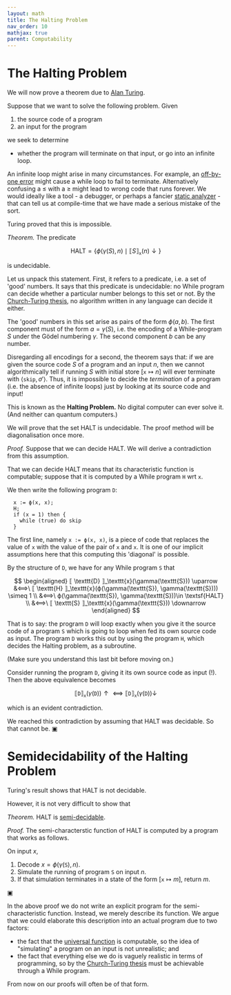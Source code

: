 ```yaml
---
layout: math
title: The Halting Problem
nav_order: 10
mathjax: true
parent: Computability
---
```


# The Halting Problem

We will now prove a theorem due to [Alan Turing](https://en.wikipedia.org/wiki/Alan_Turing).

Suppose that we want to solve the following problem. Given
1. the source code of a program
2. an input for the program

we seek to determine

- whether the program will terminate on that input, or go into an infinite loop.

An infinite loop might arise in many circumstances. For example, an
[off-by-one error](https://en.wikipedia.org/wiki/Off-by-one_error) might
cause a while loop to fail to terminate. Alternatively confusing a $\leq$
with a $\ge$ might lead to wrong code that runs forever. We would ideally
like a tool - a debugger, or perhaps a fancier [static
analyzer](https://en.wikipedia.org/wiki/Static_program_analysis) - that can
tell us at compile-time that we have made a serious mistake of the sort.

Turing proved that this is impossible.

*Theorem.* The predicate

$$
  \textsf{HALT} = \{ \phi(\gamma(S), n) \mid ⟦ S ⟧_\texttt{x}(n) \downarrow \}
$$

is undecidable.

Let us unpack this statement. First, it refers to a predicate, i.e. a set of
'good' numbers. It says that this predicate is undecidable: no While program
can decide whether a particular number belongs to this set or not. By the
[Church-Turing thesis](https://uob-coms20007.github.io/reference/computability/church-turing.html#Church-Turing-thesis),
no algorithm written in any language can decide it either.

The 'good' numbers in this set arise as pairs of the form $\phi(a, b)$. The
first component must of the form $a = \gamma(S)$, i.e. the encoding of a
While-program $S$ under the Gödel numbering $\gamma$. The second component
$b$ can be any number.

Disregarding all encodings for a second, the theorem says that: if we are
given the source code $S$ of a program and an input $n$, then we cannot
algorithmically tell if running $S$ with initial store $[\texttt{x} \mapsto
n]$ will ever terminate with $\langle \texttt{skip}, \sigma' \rangle$. Thus,
it is impossible to decide the _termination_ of a program (i.e. the absence
of infinite loops) just by looking at its source code and input!

This is known as the **Halting Problem.** No digital computer can ever solve
it. (And neither can quantum computers.)

We will prove that the set $\textsf{HALT}$ is undecidable. The proof method
will be diagonalisation once more.

*Proof.* Suppose that we can decide $\textsf{HALT}$. We will derive a
contradiction from this assumption.

That we can decide $\textsf{HALT}$ means that its characteristic function is
computable; suppose that it is computed by a While program $\texttt{H}$ wrt
`x`.

We then write the following program $\texttt{D}$:

```
  x := ϕ(x, x);
  H;
  if (x = 1) then {
    while (true) do skip
  }
```

The first line, namely `x := ϕ(x, x)`, is a piece of code that replaces the
value of `x` with the value of the pair of `x` and `x`. It is one of our
implicit assumptions here that this computing this 'diagonal' is possible.

By the structure of $\texttt{D}$, we have for any While program $\texttt{S}$ that

$$
  \begin{aligned}
    ⟦ \texttt{D} ⟧_\texttt{x}(\gamma(\texttt{S})) \uparrow
      &⟺\ ⟦ \texttt{H} ⟧_\texttt{x}(ϕ(\gamma(\texttt{S}), \gamma(\texttt{S}))) \simeq 1 \\
      &⟺\  ϕ(\gamma(\texttt{S}), \gamma(\texttt{S}))\in \textsf{HALT} \\
      &⟺\ ⟦ \texttt{S} ⟧_\texttt{x}(\gamma(\texttt{S})) \downarrow
  \end{aligned}
$$

That is to say: the program $\texttt{D}$ will loop exactly when you give it
the source code of a program $\texttt{S}$ which is going to loop when fed its
own source code as input. The program $\texttt{D}$ works this out by using
the program $\texttt{H}$, which decides the Halting problem, as a subroutine.

(Make sure you understand this last bit before moving on.)

Consider running the program $\texttt{D}$, giving it its own source code as input (!). Then the above equivalence becomes

$$
  ⟦ \texttt{D} ⟧_\texttt{x}(\gamma(\texttt{D})) \uparrow
    ⟺
  ⟦ \texttt{D} ⟧_\texttt{x}(\gamma(\texttt{D})) \downarrow
$$

which is an evident contradiction. 

We reached this contradiction by assuming that $\textsf{HALT}$ was decidable.
So that cannot be. ▣


# Semidecidability of the Halting Problem

Turing's result shows that $\textsf{HALT}$ is not decidable.

However, it is not very difficult to show that

*Theorem.* $\textsf{HALT}$ is [semi-decidable](https://uob-coms20007.github.io/reference/computability/predicates.html#semi-decidable).

_Proof._ The semi-characterstic function of $\textsf{HALT}$ is computed by a program that works as follows.

On input $x$,
1. Decode $x = \phi(\gamma(\texttt{S}), n)$.
2. Simulate the running of program $\texttt{S}$ on input $n$.
3. If that simulation terminates in a state of the form $[\texttt{x} \mapsto m]$, return $m$.

 ▣

In the above proof we do not write an explicit program for the
semi-characteristic function. Instead, we merely describe its function. We
argue that we could elaborate this description into an actual program due to two factors:

* the fact that the [universal
  function](https://uob-coms20007.github.io/reference/computability/universal.html)
  is computable, so the idea of "simulating" a program on an input is not
  unrealistic; and
* the fact that everything else we do is vaguely realistic in terms of
  programming, so by the [Church-Turing
  thesis](https://uob-coms20007.github.io/reference/computability/church-turing.html)
  must be achievable through a While program.

From now on our proofs will often be of that form.
